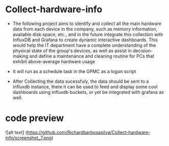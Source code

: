 # Collect-hardware-info

* The following project aims to identify and collect all the main hardware data from each device in the company, such as memory information, available disk space, etc., and in the future integrate this collection with InfluxDB and Grafana to create dynamic interactive dashboards. This would help the IT department have a complete understanding of the physical state of the group's devices, as well as assist in decision-making and define a maintenance and cleaning routine for PCs that exhibit above-average hardware usage

* It will run as a schedule task in the GPMC as a logon script

* After Collecting the data sucessfuly, the data should be sent to a influxdb instance, there it can be used to feed and display some cool dashboards using influxdb buckets, or yet be integrated with grafana as well.

# code preview

![alt text] (https://github.com/Richardbarbosasilva/Collect-hardware-info/screenshot_7.png)
